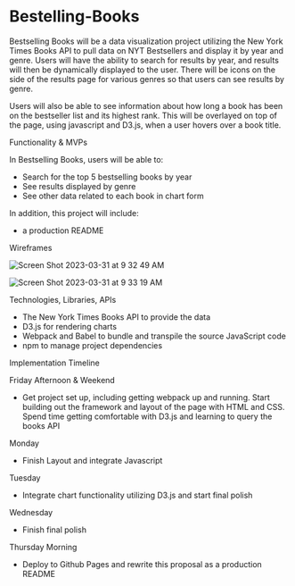 # Bestelling-Books

Bestselling Books will be a data visualization project utilizing the New York Times Books API to pull data on NYT Bestsellers and display it by year and genre. Users will have the ability to search for results by year, and results will then be dynamically displayed to the user. There will be icons on the side of the results page for various genres so that users can see results by genre.

Users will also be able to see information about how long a book has been on the bestseller list and its highest rank. This will be overlayed on top of the page, using javascript and D3.js, when a user hovers over a book title.

Functionality & MVPs

In Bestselling Books, users will be able to:

- Search for the top 5 bestselling books by year
- See results displayed by genre
- See other data related to each book in chart form

In addition, this project will include:

- a production README

Wireframes

![Screen Shot 2023-03-31 at 9 32 49 AM](https://user-images.githubusercontent.com/31025639/229178492-06345c1c-62f2-4fdb-b803-eedd3a0e24d7.png)


![Screen Shot 2023-03-31 at 9 33 19 AM](https://user-images.githubusercontent.com/31025639/229178665-943a42c2-9d47-4e7f-86de-68383860db3b.png)







Technologies, Libraries, APIs

- The New York Times Books API to provide the data
- D3.js for rendering charts
- Webpack and Babel to bundle and transpile the source JavaScript code
- npm to manage project dependencies


Implementation Timeline

Friday Afternoon & Weekend
- Get project set up, including getting webpack up and running. Start building out the framework and layout of the page with HTML and CSS. Spend time getting comfortable with D3.js and learning to query the books API

Monday
- Finish Layout and integrate Javascript   

Tuesday
- Integrate chart functionality utilizing D3.js and start final polish

Wednesday
- Finish final polish

Thursday Morning
- Deploy to Github Pages and rewrite this proposal as a production README



